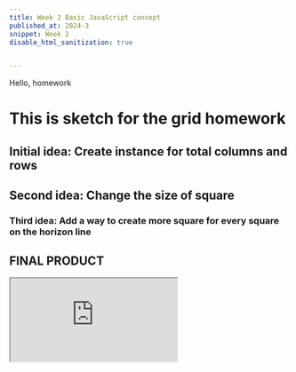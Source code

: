 ```yaml
---
title: Week 2 Basic JavaScript concept
published_at: 2024-3
snippet: Week 2
disable_html_sanitization: true


---
```


Hello, homework


# This is sketch for the grid homework


## Initial idea: Create instance for total columns and rows

## Second idea: Change the size of square

### Third idea: Add a way to create more square for every square on the horizon line
## **FINAL PRODUCT**

<iframe src="https://editor.p5js.org/HappiesDay/full/LpYEK21eS"></iframe>


